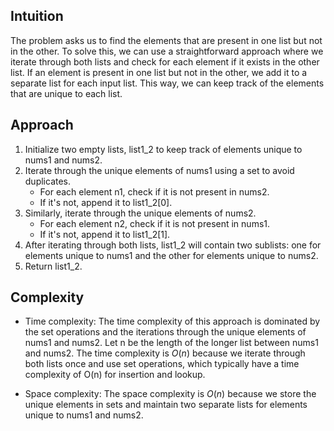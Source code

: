 ## Intuition
The problem asks us to find the elements that are present in one list but not in the other. To solve this, we can use a straightforward approach where we iterate through both lists and check for each element if it exists in the other list. If an element is present in one list but not in the other, we add it to a separate list for each input list. This way, we can keep track of the elements that are unique to each list.
## Approach
1. Initialize two empty lists, list1_2 to keep track of elements unique to nums1 and nums2.
2. Iterate through the unique elements of nums1 using a set to avoid duplicates.
    - For each element n1, check if it is not present in nums2.     
    - If it's not, append it to list1_2[0].
3. Similarly, iterate through the unique elements of nums2.
    - For each element n2, check if it is not present in nums1.     
    - If it's not, append it to list1_2[1].
4. After iterating through both lists, list1_2 will contain two sublists: one for elements unique to nums1 and the other for elements unique to nums2.
5. Return list1_2.

## Complexity
- Time complexity:
The time complexity of this approach is dominated by the set operations and the iterations through the unique elements of nums1 and nums2. Let n be the length of the longer list between nums1 and nums2. The time complexity is $O(n)$ because we iterate through both lists once and use set operations, which typically have a time complexity of O(n) for insertion and lookup.

- Space complexity:
The space complexity is $O(n)$ because we store the unique elements in sets and maintain two separate lists for elements unique to nums1 and nums2.